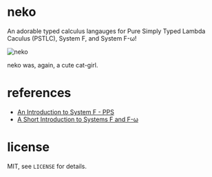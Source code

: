 # neko
An adorable typed calculus langauges for Pure Simply Typed Lambda
Caculus (PSTLC), System F, and System F-ω!

![neko](http://i.imgur.com/n4j7vuIl.png)

neko was, again, a cute cat-girl.

# references
* [An Introduction to System F - PPS](http://www.pps.univ-paris-diderot.fr/~miquel/slides/got03-1.pdf)
* [A Short Introduction to Systems F and F-ω](http://citeseerx.ist.psu.edu/viewdoc/download?doi=10.1.1.137.2063&rep=rep1&type=pdf)

# license
MIT, see `LICENSE` for details.
